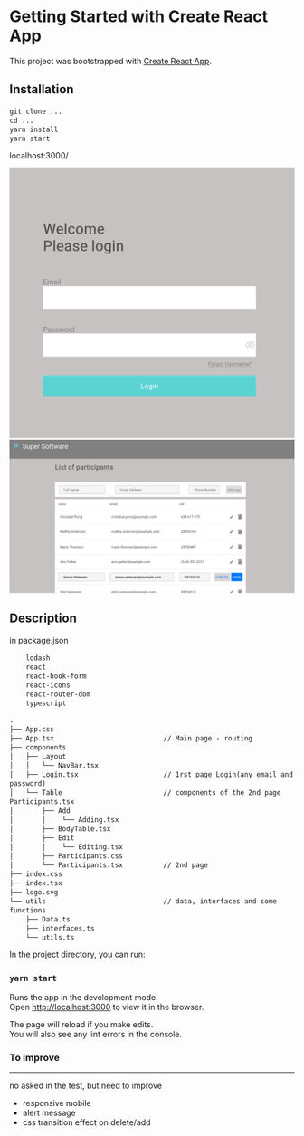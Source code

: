 # Getting Started with Create React App

This project was bootstrapped with [Create React App](https://github.com/facebook/create-react-app).

## Installation

```
git clone ...
cd ...
yarn install
yarn start
```
localhost:3000/


![](1d.png)
![](2d.png)

## Description

in package.json
```
    lodash
    react
    react-hook-form
    react-icons
    react-router-dom
    typescript
```


```
.
├── App.css
├── App.tsx                           // Main page - routing      
├── components
│   ├── Layout
│   │   └── NavBar.tsx
│   ├── Login.tsx                     // 1rst page Login(any email and password)
│   └── Table                         // components of the 2nd page Participants.tsx
│       ├── Add
│       │    └── Adding.tsx
│       ├── BodyTable.tsx
│       ├── Edit
│       │    └── Editing.tsx
│       ├── Participants.css
│       └── Participants.tsx          // 2nd page
├── index.css
├── index.tsx
├── logo.svg
└── utils                             // data, interfaces and some functions
    ├── Data.ts
    ├── interfaces.ts
    └── utils.ts
```

In the project directory, you can run:

### `yarn start`

Runs the app in the development mode.\
Open [http://localhost:3000](http://localhost:3000) to view it in the browser.

The page will reload if you make edits.\
You will also see any lint errors in the console.




### To improve
___

no asked in the test, but need to improve
- responsive mobile
- alert message
- css transition effect on delete/add